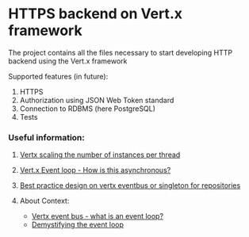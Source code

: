 # HTTPS backend on Vert.x framework
The project contains all the files necessary to start developing HTTP backend using the Vert.x framework

Supported features (in future):
1. HTTPS
2. Authorization using JSON Web Token standard
3. Connection to RDBMS (here PostgreSQL)
4. Tests



### Useful information:
1. [Vertx scaling the number of instances per thread](https://stackoverflow.com/a/40716321/3405101)

2. [Vert.x Event loop - How is this asynchronous?](https://stackoverflow.com/a/34033439/3405101)

3. [Best practice design on vertx eventbus or singleton for repositories](https://stackoverflow.com/questions/32461427/best-practice-design-on-vertx-eventbus-or-singleton-for-repositories)

4. About Context:
   - [Vertx event bus - what is an event loop?](https://groups.google.com/forum/#!topic/vertx/TTfpi0_upkk)
   - [Demystifying the event loop](https://github.com/vietj/vertx-materials/blob/master/src/main/asciidoc/Demystifying_the_event_loop.adoc)


